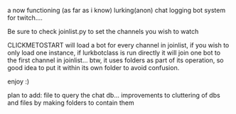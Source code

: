 a now functioning (as far as i know) lurking(anon) chat logging bot system for twitch....

Be sure to check joinlist.py to set the channels you wish to watch

CLICKMETOSTART will load a bot for every channel in joinlist, if you wish to only load one instance, if lurkbotclass is run directly it will join one bot to the first channel in joinlist...
btw, it uses folders as part of its operation, so good idea to put it within its own folder to avoid confusion.

enjoy :) 

plan to add: file to query the chat db...
improvements to cluttering of dbs and files by making folders to contain them
